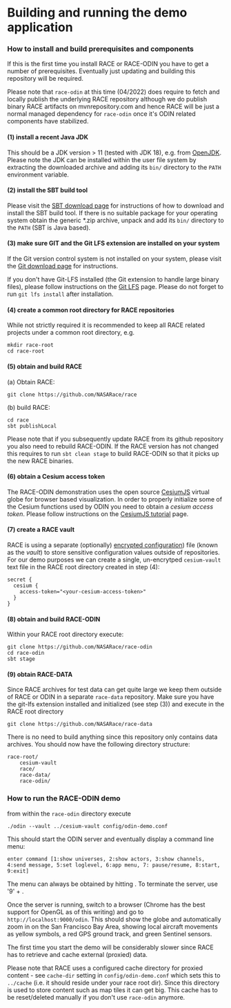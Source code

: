 # Building and running the demo application

### How to install and build prerequisites and components
If this is the first time you install RACE or RACE-ODIN you have to get a number of prerequisites. Eventually just
updating and building this repository will be required. 

Please note that `race-odin` at this time (04/2022) does require to fetch and locally publish the underlying RACE 
repository although we do publish binary RACE artifacts on mvnrepository.com and hence RACE will be just a normal 
managed dependency for `race-odin` once it's ODIN related components have stabilized.

#### (1) install a recent Java JDK
This should be a JDK version > 11 (tested with JDK 18), e.g. from [OpenJDK](https://openjdk.java.net/).
Please note the JDK can be installed within the user file system by extracting the downloaded archive and 
adding its `bin/` directory to the `PATH` environment variable.

#### (2) install the SBT build tool
Please visit the  [SBT download page](https://www.scala-sbt.org/download.html) for instructions of how to download
and install the SBT build tool. If there is no suitable package for your operating system obtain the generic *.zip archive,
unpack and add its `bin/` directory to the `PATH` (SBT is Java based).

#### (3) make sure GIT and the Git LFS extension are installed on your system
If the Git version control system is not installed on your system, please visit the 
[Git download page](https://git-scm.com/downloads) for instructions.

If you don't have Git-LFS installed (the Git extension to handle large binary files), please follow instructions on
the [Git LFS](https://git-lfs.github.com) page. Please do not forget to run `git lfs install` after installation.

#### (4) create a common root directory for RACE repositories
While not strictly required it is recommended to keep all RACE related projects under a common root directory, e.g.

    mkdir race-root
    cd race-root

#### (5) obtain and build RACE
(a) Obtain RACE:

    git clone https://github.com/NASARace/race

(b) build RACE:

    cd race
    sbt publishLocal

Please note that if you subsequently update RACE from its github repository you also need to rebuild RACE-ODIN. If
the RACE version has not changed this requires to run `sbt clean stage` to build RACE-ODIN so that it picks up the
new RACE binaries.

#### (6) obtain a Cesium access token
The RACE-ODIN demonstration uses the open source [CesiumJS](https://cesium.com/platform/cesiumjs/) virtual globe for
browser based visualization. In order to properly initialize some of the Cesium functions used by ODIN you need to obtain
a *cesium access token*. Please follow instructions on the [CesiumJS tutorial](https://cesium.com/learn/cesiumjs-learn/cesiumjs-quickstart/#step-1-create-an-account-and-get-a-token)
page.

#### (7) create a RACE vault
RACE is using a separate (optionally) [encrypted configuration](http://nasarace.github.io/race/usage/encryption.html)) file
(known as the *vault*) to store sensitive configuration values outside of repositories. For our demo purposes we can 
create a single, un-encrytped `cesium-vault` text file in the RACE root directory created in step (4):

    secret {
      cesium {
        access-token="<your-cesium-access-token>"
      }
    }

#### (8) obtain and build RACE-ODIN
Within your RACE root directory execute:

    git clone https://github.com/NASARace/race-odin
    cd race-odin
    sbt stage

#### (9) obtain RACE-DATA
Since RACE archives for test data can get quite large we keep them outside of RACE or ODIN in a separate `race-data`
repository. Make sure you have the git-lfs extension installed and initialized (see step (3)) and execute in the
RACE root directory

    git clone https://github.com/NASARace/race-data

There is no need to build anything since this repository only contains data archives. You should now have the following
directory structure:

    race-root/
        cesium-vault
        race/
        race-data/
        race-odin/


### How to run the RACE-ODIN demo
from within the `race-odin` directory execute

    ./odin --vault ../cesium-vault config/odin-demo.conf

This should start the ODIN server and eventually display a command line menu:

    enter command [1:show universes, 2:show actors, 3:show channels, 4:send message, 5:set loglevel, 6:app menu, 7: pause/resume, 8:start, 9:exit]

The menu can always be obtained by hitting <enter>. To terminate the server, use '9' + <enter>. 

Once the server is running, switch to a browser (Chrome has the best support for OpenGL as of this writing) and
go to `http://localhost:9000/odin`. This should show the globe and automatically zoom in on the San Francisco Bay Area,
showing local aircraft movements as yellow symbols, a red GPS ground track, and green Sentinel sensors.

The first time you start the demo will be considerably slower since RACE has to retrieve and cache external (proxied) data.

Please note that RACE uses a configured cache directory for proxied content - see `cache-dir` setting in 
`config/odin-demo.conf` which sets this to `../cache` (i.e. it should reside under your race root dir). Since this
directory is used to store content such as map tiles it can get big. This cache has to be reset/deleted manually if you
don't use `race-odin` anymore.

